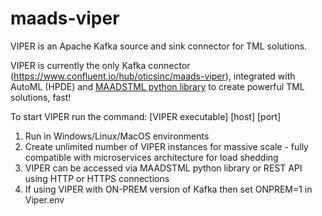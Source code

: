 # maads-viper

VIPER is an Apache Kafka source and sink connector for TML solutions. 

VIPER is currently the only Kafka connector (https://www.confluent.io/hub/oticsinc/maads-viper), integrated with AutoML (HPDE) and [MAADSTML python library](https://pypi.org/project/maadstml/) to create powerful TML solutions, fast!  

To start VIPER run the command: [VIPER executable] [host] [port]
1) Run in Windows/Linux/MacOS environments
2) Create unlimited number of VIPER instances for massive scale - fully compatible with microservices architecture for load shedding
3) VIPER can be accessed via MAADSTML python library or REST API using HTTP or HTTPS connections
4) If using VIPER with ON-PREM version of Kafka then set ONPREM=1 in Viper.env 

